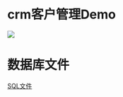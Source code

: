 # crm客户管理Demo
![](https://ww1.sinaimg.cn/large/006tNc79gy1ff8at3yhkyj31kw0urad4.jpg)
# 数据库文件
[SQL文件](https://pan.baidu.com/s/1pLyNB6r)
